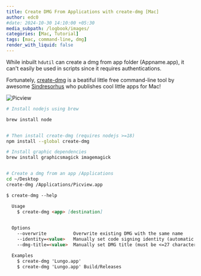 ```yaml
---
title: Create DMG From Applications with create-dmg [Mac]
author: edc0
#date: 2024-10-30 14:10:00 +05:30
media_subpath: /logbook/images/
categories: [Mac, Tutorial]
tags: [mac, command-line, dmg]
render_with_liquid: false
---
```


While inbuilt `hdutil` can create a dmg from app folder (Appname.app), it can't easily be used in scripts since it requires authentications.

Fortunately, [create-dmg](https://github.com/sindresorhus/create-dmg) is a beatiful little free command-line tool by awesome [Sindresorhus](https://sindresorhus.com/apps) who publishes cool little apps for Mac!


![Picview](Create-Dmg-Picview-[Logbook].png)

```sh
# Install nodejs using brew

brew install node


# Then install create-dmg (requires nodejs >=18)
npm install --global create-dmg

# Install graphic dependencies
brew install graphicsmagick imagemagick


# Create a dmg from an app /Applications
cd ~/Desktop
create-dmg /Applications/Picview.app

```


```md
$ create-dmg --help

  Usage
    $ create-dmg <app> [destination]
    

  Options
    --overwrite          Overwrite existing DMG with the same name
    --identity=<value>   Manually set code signing identity (automatic by default)
    --dmg-title=<value>  Manually set DMG title (must be <=27 characters) [default: App name]

  Examples
    $ create-dmg 'Lungo.app'
    $ create-dmg 'Lungo.app' Build/Releases
```